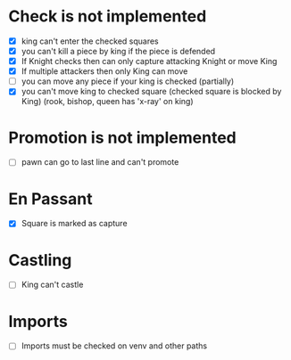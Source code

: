 # Check is not implemented

- [x] king can't enter the checked squares
- [x] you can't kill a piece by king if the piece is defended
- [x] If Knight checks then can only capture attacking Knight or move King
- [x] If multiple attackers then only King can move
- [ ] you can move any piece if your king is checked (partially)
- [x] you can't move king to checked square (checked square is blocked by King) (rook, bishop, queen has 'x-ray' on king)

# Promotion is not implemented

- [ ] pawn can go to last line and can't promote

# En Passant

- [x] Square is marked as capture

# Castling
- [ ] King can't castle

# Imports
- [ ] Imports must be checked on venv and other paths
